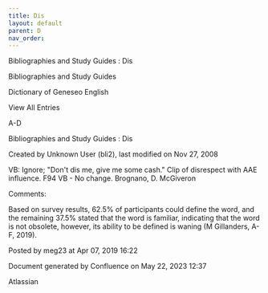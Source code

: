 ```yaml
---
title: Dis
layout: default
parent: D
nav_order:
---
```


Bibliographies and Study Guides : Dis

Bibliographies and Study Guides

Dictionary of Geneseo English

View All Entries

A-D

Bibliographies and Study Guides : Dis

Created by  Unknown User (bli2), last modified on Nov 27, 2008

VB: Ignore; &quot;Don't dis me, give me some cash.&quot; Clip of disrespect with AAE influence. F94 VB - No change. Brognano, D. McGiveron

Comments:

Based on survey results, 62.5% of participants could define the word, and the remaining 37.5% stated that the word is familiar, indicating that the word is not obsolete, however, its ability to be defined is waning (M Gillanders, A-F, 2019).

Posted by meg23 at Apr 07, 2019 16:22

Document generated by Confluence on May 22, 2023 12:37

Atlassian
